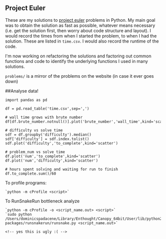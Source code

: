 
## Project Euler

These are my solutions to [project euler](https://projecteuler.net/) problems in Python. My main goal was to obtain the solution as fast as possible, whatever means necessary (i.e. get the solution first, then worry about code structure and layout). I would record the times from when I started the problem, to when I had the solution. These are listed in `time.csv`. I would also record the runtime of the code.

I'm now working on refactoring the solutions and factoring out common functions and code to identify the underlying functions I used in many solutions. 

`problems/` is a mirror of the problems on the website (in case it ever goes down)

##Analyse data!

```
import pandas as pd

df = pd.read_table('time.csv',sep=',')

# wall time grows with brute number
df[df.brute_number.notnull()].plot('brute_number','wall_time',kind='scatter',logx=True,logy=True)

# difficulty vs solve time
sdf = df.groupby('difficulty').median()
sdf['difficulty'] = sdf.index.tolist()
sdf.plot('difficulty','to_complete',kind='scatter')

# problem_num vs solve time
df.plot('num','to_complete',kind='scatter')
df.plot('num','difficulty',kind='scatter')

# hours spent solving and waiting for run to finish
df.to_complete.sum()/60
```

To profile programs:

	`python -m cProfile <script>`

To RunSnakeRun bottleneck analyze

	`python -m cProfile -o <script_name.out> <script>`
	`sudo python /Users/dominicspadacene/Library/Enthought/Canopy_64bit/User/lib/python2.7/site-packages/runsnakerun/runsnake.py <script_name.out>`

	<!-- yes this is ugly :( -->